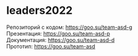 # leaders2022

Репозиторий с кодом:  https://goo.su/team-asd-g \
Презентация:   https://goo.su/team-asd-p \
Документация:   https://goo.su/team-asd-d \
Прототип:  https://goo.su/team-asd

